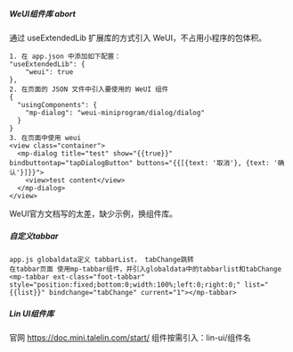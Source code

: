 ##### WeUI组件库 abort
通过 useExtendedLib 扩展库的方式引入 WeUI，不占用小程序的包体积。
```text
1. 在 app.json 中添加如下配置：
"useExtendedLib": {
    "weui": true
},
2. 在页面的 JSON 文件中引入要使用的 WeUI 组件
{
  "usingComponents": {
    "mp-dialog": "weui-miniprogram/dialog/dialog"
  }
}
3. 在页面中使用 weui
<view class="container">
  <mp-dialog title="test" show="{{true}}" bindbuttontap="tapDialogButton" buttons="{{[{text: '取消'}, {text: '确认'}]}}">
    <view>test content</view>
  </mp-dialog>
</view>
```
WeUI官方文档写的太差，缺少示例，换组件库。
##### 自定义tabbar
```
app.js globaldata定义 tabbarList， tabChange跳转
在tabbar页面 使用mp-tabbar组件，并引入globaldata中的tabbarlist和tabChange
<mp-tabbar ext-class="foot-tabbar" style="position:fixed;bottom:0;width:100%;left:0;right:0;" list="{{list}}" bindchange="tabChange" current="1"></mp-tabbar>
```
##### Lin UI组件库
官网 https://doc.mini.talelin.com/start/
组件按需引入：lin-ui/组件名